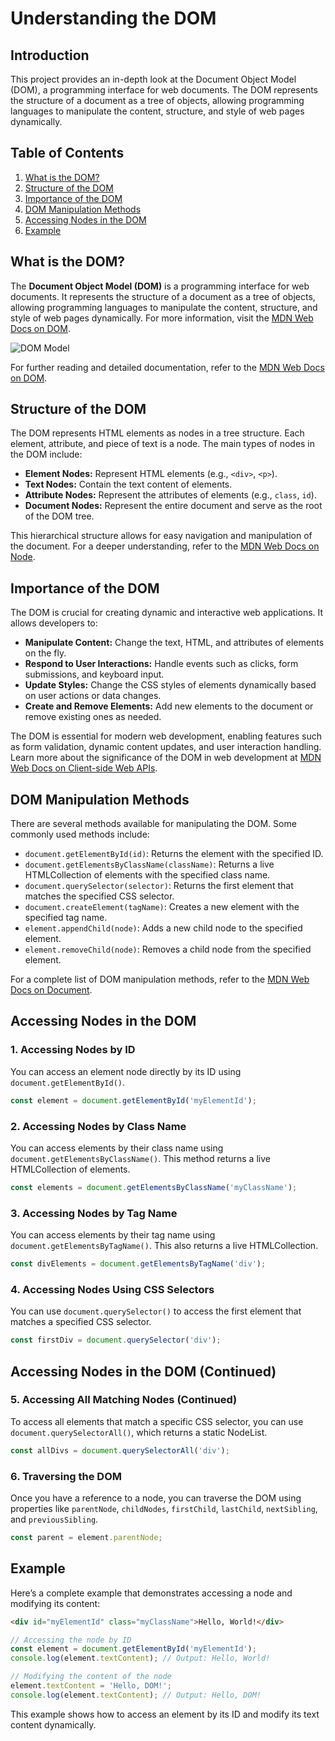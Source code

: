 # Understanding the DOM

## Introduction

This project provides an in-depth look at the Document Object Model (DOM), a programming interface for web documents. The DOM represents the structure of a document as a tree of objects, allowing programming languages to manipulate the content, structure, and style of web pages dynamically.

## Table of Contents

1. [What is the DOM?](#what-is-the-dom)
2. [Structure of the DOM](#structure-of-the-dom)
3. [Importance of the DOM](#importance-of-the-dom)
4. [DOM Manipulation Methods](#dom-manipulation-methods)
5. [Accessing Nodes in the DOM](#accessing-nodes-in-the-dom)
6. [Example](#example)

## What is the DOM?

The **Document Object Model (DOM)** is a programming interface for web documents. It represents the structure of a document as a tree of objects, allowing programming languages to manipulate the content, structure, and style of web pages dynamically. For more information, visit the [MDN Web Docs on DOM](https://developer.mozilla.org/en-US/docs/Web/API/Document_Object_Model).

![DOM Model](https://upload.wikimedia.org/wikipedia/commons/thumb/5/5a/DOM-model.svg/1200px-DOM-model.svg.png)

For further reading and detailed documentation, refer to the [MDN Web Docs on DOM](https://developer.mozilla.org/en-US/docs/Web/API/Document_Object_Model).

## Structure of the DOM

The DOM represents HTML elements as nodes in a tree structure. Each element, attribute, and piece of text is a node. The main types of nodes in the DOM include:

- **Element Nodes:** Represent HTML elements (e.g., `<div>`, `<p>`).
- **Text Nodes:** Contain the text content of elements.
- **Attribute Nodes:** Represent the attributes of elements (e.g., `class`, `id`).
- **Document Nodes:** Represent the entire document and serve as the root of the DOM tree.

This hierarchical structure allows for easy navigation and manipulation of the document. For a deeper understanding, refer to the [MDN Web Docs on Node](https://developer.mozilla.org/en-US/docs/Web/API/Node).

## Importance of the DOM

The DOM is crucial for creating dynamic and interactive web applications. It allows developers to:

- **Manipulate Content:** Change the text, HTML, and attributes of elements on the fly.
- **Respond to User Interactions:** Handle events such as clicks, form submissions, and keyboard input.
- **Update Styles:** Change the CSS styles of elements dynamically based on user actions or data changes.
- **Create and Remove Elements:** Add new elements to the document or remove existing ones as needed.

The DOM is essential for modern web development, enabling features such as form validation, dynamic content updates, and user interaction handling. Learn more about the significance of the DOM in web development at [MDN Web Docs on Client-side Web APIs](https://developer.mozilla.org/en-US/docs/Learn/JavaScript/Client-side_web_APIs/Introduction).

## DOM Manipulation Methods

There are several methods available for manipulating the DOM. Some commonly used methods include:

- `document.getElementById(id)`: Returns the element with the specified ID.
- `document.getElementsByClassName(className)`: Returns a live HTMLCollection of elements with the specified class name.
- `document.querySelector(selector)`: Returns the first element that matches the specified CSS selector.
- `document.createElement(tagName)`: Creates a new element with the specified tag name.
- `element.appendChild(node)`: Adds a new child node to the specified element.
- `element.removeChild(node)`: Removes a child node from the specified element.

For a complete list of DOM manipulation methods, refer to the [MDN Web Docs on Document](https://developer.mozilla.org/en-US/docs/Web/API/Document).

## Accessing Nodes in the DOM

### 1. Accessing Nodes by ID

You can access an element node directly by its ID using `document.getElementById()`.

```javascript
const element = document.getElementById('myElementId');
```

### 2. Accessing Nodes by Class Name

You can access elements by their class name using `document.getElementsByClassName()`. This method returns a live HTMLCollection of elements.

```javascript
const elements = document.getElementsByClassName('myClassName');
```

### 3. Accessing Nodes by Tag Name

You can access elements by their tag name using `document.getElementsByTagName()`. This also returns a live HTMLCollection.

```javascript
const divElements = document.getElementsByTagName('div');
```

### 4. Accessing Nodes Using CSS Selectors

You can use `document.querySelector()` to access the first element that matches a specified CSS selector.

```javascript
const firstDiv = document.querySelector('div');
```
## Accessing Nodes in the DOM (Continued)

### 5. Accessing All Matching Nodes (Continued)

To access all elements that match a specific CSS selector, you can use `document.querySelectorAll()`, which returns a static NodeList.

```javascript
const allDivs = document.querySelectorAll('div');
```

### 6. Traversing the DOM

Once you have a reference to a node, you can traverse the DOM using properties like `parentNode`, `childNodes`, `firstChild`, `lastChild`, `nextSibling`, and `previousSibling`.

```javascript
const parent = element.parentNode;
```

## Example

Here’s a complete example that demonstrates accessing a node and modifying its content:

```html
<div id="myElementId" class="myClassName">Hello, World!</div>
```

```javascript
// Accessing the node by ID
const element = document.getElementById('myElementId');
console.log(element.textContent); // Output: Hello, World!

// Modifying the content of the node
element.textContent = 'Hello, DOM!';
console.log(element.textContent); // Output: Hello, DOM!
```

This example shows how to access an element by its ID and modify its text content dynamically.
